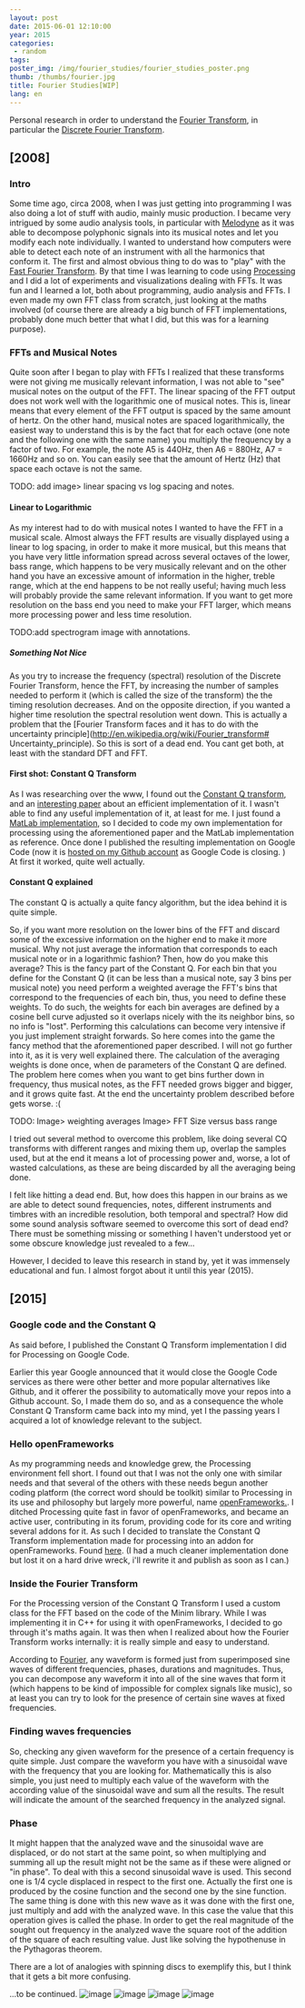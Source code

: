 ```yaml
---
layout: post
date: 2015-06-01 12:10:00
year: 2015
categories:
 - random
tags:
poster_img: /img/fourier_studies/fourier_studies_poster.png
thumb: /thumbs/fourier.jpg
title: Fourier Studies[WIP]
lang: en
---
```


Personal research in order to understand the [Fourier Transform](http://en.wikipedia.org/wiki/Fourier_transform), in particular the [Discrete Fourier Transform](http://en.wikipedia.org/wiki/Discrete_Fourier_transform).

## [2008]

### Intro
Some time ago, circa 2008, when I was just getting into programming I was also doing a lot of stuff with audio, mainly music production. I became very intrigued by some audio analysis tools, in particular with [Melodyne](http://www.celemony.com/en/melodyne/what-is-melodyne) as it was able to decompose polyphonic signals into its musical notes and let you modify each note individually. I wanted to understand how computers were able to detect each note of an instrument with all the harmonics that conform it. The first and almost obvious thing to do was to "play" with the [Fast Fourier Transform](http://en.wikipedia.org/wiki/Fast_Fourier_transform).
By that time I was learning to code using [Processing](https://processing.org/) and I did a lot of experiments and visualizations dealing with FFTs. It was fun and I learned a lot, both about programming, audio analysis and FFTs. I even made my own FFT class from scratch, just looking at the maths involved (of course there are already a big bunch of FFT implementations, probably done much better that what I did, but this was for a learning purpose).

### FFTs and Musical Notes
Quite soon after I began to play with FFTs I realized that these transforms were not giving me musically relevant information, I was not able to "see" musical notes on the output of the FFT. The linear spacing of the FFT output does not work well with the logarithmic one of musical notes. This is, linear means that every element of the FFT output is spaced by the same amount of hertz. On the other hand, musical notes are spaced logarithmically, the easiest way to understand this is by the fact that for each octave (one note and the following one with the same name) you multiply the frequency by a factor of two. For example, the note A5 is 440Hz, then A6 = 880Hz, A7 = 1660Hz and so on. You can easily see that the amount of Hertz (Hz) that space each octave is not the same.

TODO: add image> linear spacing vs log spacing and notes.

#### Linear to Logarithmic
As my interest had to do with musical notes I wanted to have the FFT in a musical scale. Almost always the FFT results are visually displayed using a linear to log spacing, in order to make it more musical, but this means that you have very little information spread across several octaves of the lower, bass range, which happens to be very musically relevant and on the other hand you have an excessive amount of information in the higher, treble range, which at the end happens to be not really useful; having much less will probably provide the same relevant information. If you want to get more resolution on the bass end you need to make your FFT larger, which means more processing power and less time resolution.

TODO:add spectrogram image with annotations.

##### Something Not Nice
As you try to increase the frequency (spectral) resolution of the Discrete Fourier Transform, hence the FFT, by increasing the number of samples needed to perform it (which is called the size of the transform) the  the timing resolution decreases. And on the opposite direction, if you wanted a higher time resolution the spectral resolution went down. This is actually a problem that the [Fourier Transform faces and it has to do with the uncertainty principle](http://en.wikipedia.org/wiki/Fourier_transform# Uncertainty_principle). So this is sort of a dead end. You cant get both, at least with the standard DFT and FFT.

#### First shot: Constant Q Transform
As I was researching over the www, I found out the [Constant Q transform](http://en.wikipedia.org/wiki/Constant_Q_transform), and an [interesting paper](http://academics.wellesley.edu/Physics/brown/pubs/effalgV92P2698-P2701.pdf) about an efficient implementation of it. I wasn't able to find any useful implementation of it, at least for me. I just found a [MatLab implementation](http://wwwmath.uni-muenster.de/logik/Personen/blankertz/constQ/constQ.html), so I decided to code my own implementation for processing using the aforementioned paper and the MatLab implementation as reference. Once done I published the resulting implementation on Google Code (now it is [hosted on my Github account](https://github.com/roymacdonald/p5cq) as Google Code is closing. )
At first it worked, quite well actually.
#### Constant Q explained
The constant Q is actually a quite fancy algorithm, but the idea behind it is quite simple.

So, if you want more resolution on the lower bins of the FFT and discard some of the excessive information on the higher end to make it more musical. Why not just average the information that corresponds to each musical note or in a logarithmic fashion?
Then, how do you make this average? This is the fancy part of the Constant Q. For each bin that you define for the Constant Q (it can be less than a musical note, say 3 bins per musical note) you need perform a weighted average the FFT's bins that correspond to the frequencies of each bin, thus, you need to define these weights. To do such, the weights for each bin averages are defined by a cosine bell curve adjusted so it overlaps nicely with the its neighbor bins, so no info is "lost". Performing this calculations can become very intensive if you just implement straight forwards. So here comes into the game the fancy method that the aforementioned paper described. I will not go further into it, as it is very well explained there.
The calculation of the averaging weights is done once, when de parameters of the Constant Q are defined.
The problem here comes when you want to get bins further down in frequency, thus musical notes, as the FFT needed grows bigger and bigger, and it grows quite fast. At the end the uncertainty problem described before gets worse. :(

TODO: Image> weighting averages
	  Image> FFT Size versus bass range

I tried out several method to overcome this problem, like doing several CQ transforms with different ranges and mixing them up, overlap the samples used, but at the end it means a lot of processing power and, worse, a lot of wasted calculations, as these are being discarded by all the averaging being done.

I felt like hitting a dead end. But, how does this happen in our brains as we are able to detect sound frequencies, notes, different instruments and timbres with an incredible resolution, both temporal and spectral? How did some sound analysis software seemed to overcome this sort of dead end?
There must be something missing or something I haven't understood yet or some obscure knowledge just revealed to a few...

However, I decided to leave this research in stand by, yet it was immensely educational and fun. I almost forgot about it until this year (2015).


## [2015]

### Google code and the Constant Q

As said before, I published the Constant Q Transform implementation I did for Processing on Google Code.

Earlier this year Google announced that it would close the Google Code services as there were other better and more popular alternatives like Github, and it offerer the possibility to automatically move your repos into a Github account. So, I made them do so, and as a consequence the whole Constant Q Transform came back into my mind, yet I the passing years I acquired a lot of knowledge relevant to the subject.

### Hello openFrameworks
As my programming needs and knowledge grew, the Processing environment fell short. I found out that I was not the only one with similar needs and that several of the others with these needs begun another coding platform (the correct word should be toolkit) similar to Processing in its use and philosophy but largely more powerful, name [openFrameworks.](http://openframeworks.cc).
I ditched Processing quite fast in favor of openFrameworks, and became an active user, contributing in its forum, providing code for its core and writing several addons for it. As such I decided to translate the Constant Q Transform implementation made for processing into an addon for openFrameworks. Found [here](https://github.com/roymacdonald/ofxConstantQ). (I had a much cleaner implementation done but lost it on a hard drive wreck, i'll rewrite it and publish as soon as I can.)

### Inside the Fourier Transform
For the Processing version of the Constant Q Transform I used a custom class for the FFT based on the code of the Minim library. While I was implementing it in C++ for using it with openFrameworks, I decided to go through it's maths again. It was then when I realized about how the Fourier Transform works internally: it is really simple and easy to understand.

According to [Fourier](https://en.wikipedia.org/wiki/Fourier_series), any waveform is formed just from superimposed sine waves of different frequencies, phases, durations and magnitudes.
Thus, you can decompose any waveform it into all of the sine waves that form it (which happens to be kind of impossible for complex signals like music), so at least you can try to look for the presence of certain sine waves at fixed frequencies.

### Finding waves frequencies
So, checking any given waveform for the presence of a certain frequency is quite simple. Just compare the waveform you have with a sinusoidal wave with the frequency that you are looking for. Mathematically this is also simple, you just need to multiply each value of the waveform with the according value of the sinusoidal wave and sum all the results. The result will indicate the amount of the searched frequency in the analyzed signal.

### Phase
It might happen that the analyzed wave and the sinusoidal wave are displaced, or do not start at the same point, so when multiplying and summing all up the result might not be the same as if these were aligned or "in phase". To deal with this a second sinusoidal wave is used. This second one is 1/4 cycle displaced in respect to the first one. Actually the first one is produced by the cosine function and the second one by the sine function. The same thing is done with this new wave as it was done with the first one, just multiply and add with the analyzed wave. In this case the value that this operation gives is called the phase. In order to get the real magnitude of the sought out frequency in the analyzed wave the square root of the addition of the square of each resulting value. Just like solving the hypothenuse in the Pythagoras theorem.

There are a lot of analogies with spinning discs to exemplify this, but I think that it gets a bit more confusing.


...to be continued.
![image](/img/fourier_studies/fourier_studies_1.png)
![image](/img/fourier_studies/fourier_studies_2.png)
![image](/img/fourier_studies/fourier_studies_3.png)
![image](/img/fourier_studies/fourier_studies_4.png)
